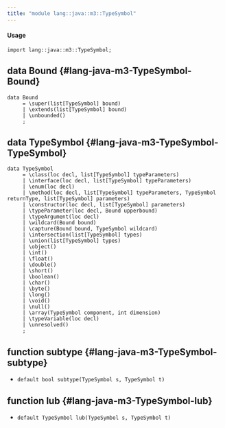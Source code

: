 ```yaml
---
title: "module lang::java::m3::TypeSymbol"
---
```


#### Usage

`import lang::java::m3::TypeSymbol;`

## data Bound {#lang-java-m3-TypeSymbol-Bound}

```rascal
data Bound  
     = \super(list[TypeSymbol] bound)
     | \extends(list[TypeSymbol] bound)
     | \unbounded()
     ;
```

## data TypeSymbol {#lang-java-m3-TypeSymbol-TypeSymbol}

```rascal
data TypeSymbol  
     = \class(loc decl, list[TypeSymbol] typeParameters)
     | \interface(loc decl, list[TypeSymbol] typeParameters)
     | \enum(loc decl)
     | \method(loc decl, list[TypeSymbol] typeParameters, TypeSymbol returnType, list[TypeSymbol] parameters)
     | \constructor(loc decl, list[TypeSymbol] parameters)
     | \typeParameter(loc decl, Bound upperbound)
     | \typeArgument(loc decl)
     | \wildcard(Bound bound)
     | \capture(Bound bound, TypeSymbol wildcard)
     | \intersection(list[TypeSymbol] types)
     | \union(list[TypeSymbol] types)
     | \object()
     | \int()
     | \float()
     | \double()
     | \short()
     | \boolean()
     | \char()
     | \byte()
     | \long()
     | \void()
     | \null()
     | \array(TypeSymbol component, int dimension)
     | \typeVariable(loc decl)
     | \unresolved()
     ;
```

## function subtype {#lang-java-m3-TypeSymbol-subtype}

* ``default bool subtype(TypeSymbol s, TypeSymbol t)``

## function lub {#lang-java-m3-TypeSymbol-lub}

* ``default TypeSymbol lub(TypeSymbol s, TypeSymbol t)``

